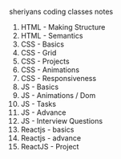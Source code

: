 sheriyans coding classes notes

1. HTML - Making Structure
2. HTML - Semantics
3. CSS - Basics
4. CSS - Grid
5. CSS - Projects
6. CSS - Animations
7. CSS - Responsiveness
8. JS - Basics
9. JS - Animations / Dom
10. JS - Tasks
11. JS - Advance
12. JS - Interview Questions
13. Reactjs - basics
14. Reactjs - advance
15. ReactJS - Project
